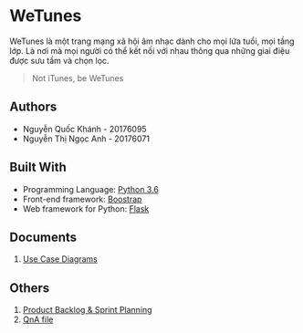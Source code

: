 # WeTunes
WeTunes là một trang mạng xã hội âm nhạc dành cho mọi lứa tuổi, mọi tầng lớp. Là nơi mà mọi người có thể kết nối với nhau thông qua những giai điệu được sưu tầm và chọn lọc.
> Not iTunes, be WeTunes
## Authors
- Nguyễn Quốc Khánh - 20176095
- Nguyễn Thị Ngọc Anh - 20176071
## Built With
- Programming Language: [Python 3.6](https://www.python.org/)
- Front-end framework: [Boostrap](https://getbootstrap.com/)
- Web framework for Python: [Flask](https://flask.palletsprojects.com/en/1.1.x/)
## Documents
1. [Use Case Diagrams](usecase)
## Others
1. [Product Backlog & Sprint Planning](https://github.com/kedgarnguyen298/musicweb-project/blob/master/Backlog%20%26%20Planning.xlsx)
2. [QnA file](QnA.xlsx)
